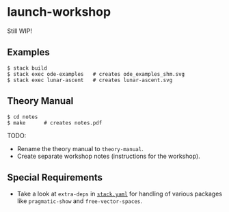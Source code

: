# launch-workshop

Still WIP!

## Examples

```
$ stack build
$ stack exec ode-examples   # creates ode_examples_shm.svg
$ stack exec lunar-ascent   # creates lunar-ascent.svg
```

## Theory Manual

```
$ cd notes
$ make      # creates notes.pdf
```

TODO: 
- Rename the theory manual to `theory-manual`.
- Create separate workshop notes (instructions for the workshop).

## Special Requirements

- Take a look at `extra-deps` in [`stack.yaml`](stack.yaml) for handling of various packages like `pragmatic-show` and `free-vector-spaces`.
